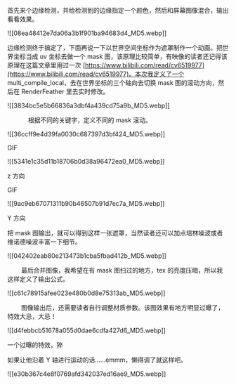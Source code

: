 首先来个边缘检测，并给检测到的边缘指定一个颜色，然后和屏幕图像混合，输出看看效果。

![[08ea48412e7da06a3b1f901ba94683d4_MD5.webp]]

边缘检测终于搞定了，下面再说一下以世界空间坐标作为遮罩制作一个动画。把世界坐标当成 uv 坐标去做一个 mask 图，该原理比较简单，有映像的读者还记得该原理在这篇文章里用过一次 [https://www.bilibili.com/read/cv6519977](https://www.bilibili.com/read/cv6519977)。本次我定义了一个 multi_compile_local，去在世界坐标的三个轴向去切换 mask 图的滚动方向，然后在 RenderFeather 里去实时修改。

![[3834bc5e5b66836a3dbf4a439cd75a9b_MD5.webp]]

            根据不同的关键字，定义不同的 mask 滚动。

![[36ccff9e4d39fa0030c687397d3bf424_MD5.webp]]

GIF

![[5341e1c35d11b18706b0d38a96472ea0_MD5.webp]]

z 方向

GIF

![[9ac9eb67071311b90b46507b91d7ec7a_MD5.webp]]

Y 方向

把 mask 图输出，就可以得到这样一张遮罩，当然读者还可以加点培林噪波或者维诺德噪波丰富一下细节。  

![[042402eab80e213473b1cba5fbad412b_MD5.webp]]

        最后合并图像，我希望在有 mask 图扫过的地方，tex 的亮度压暗，所以我这样定义了输出公式。

![[c61c78915afee023e480b0d8e75313ab_MD5.webp]]

        图像输出后，还需要读者自行调整材质参数。该图效果有地方明显过曝了，特效大忌，大忌！

![[d4febbcb51678a055d0dae6cdfa427d6_MD5.webp]]

一个过曝的特效，猝

如果让他沿着 Y 轴进行运动的话......emmm，懒得调了就这样吧。

![[e30b367c4e8f0769afd342037ed16ae9_MD5.webp]]

 